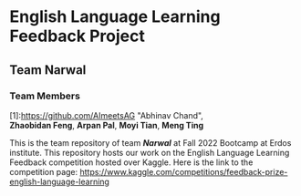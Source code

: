 # English Language Learning Feedback Project
## Team Narwal
### Team Members
[1]:https://github.com/AImeetsAG "Abhinav Chand",  
**Zhaobidan Feng**, 
**Arpan Pal**, 
**Moyi Tian**, 
**Meng Ting**

This is the team repository of team **_Narwal_** at Fall 2022 Bootcamp at Erdos institute. 
This repository hosts our work on the English Language Learning Feedback competition hosted over Kaggle.
Here is the link to the competition page: https://www.kaggle.com/competitions/feedback-prize-english-language-learning
